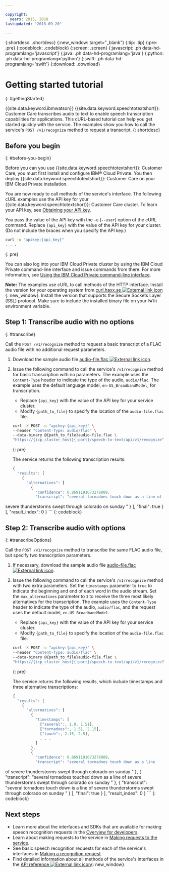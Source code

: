 ```yaml
---

copyright:
  years: 2015, 2018
lastupdated: "2018-09-20"

---
```


{:shortdesc: .shortdesc}
{:new_window: target="_blank"}
{:tip: .tip}
{:pre: .pre}
{:codeblock: .codeblock}
{:screen: .screen}
{:javascript: .ph data-hd-programlang='javascript'}
{:java: .ph data-hd-programlang='java'}
{:python: .ph data-hd-programlang='python'}
{:swift: .ph data-hd-programlang='swift'}
{:download: .download}

# Getting started tutorial
{: #gettingStarted}

{{site.data.keyword.ibmwatson}} {{site.data.keyword.speechtotextshort}}: Customer Care transcribes audio to text to enable speech transcription capabilities for applications. This cURL-based tutorial can help you get started quickly with the service. The examples show you how to call the service's `POST /v1/recognize` method to request a transcript.
{: shortdesc}

## Before you begin
{: #before-you-begin}

Before you can you use {{site.data.keyword.speechtotextshort}}: Customer Care, you must first install and configure IBM&reg; Cloud Private. You then deploy {{site.data.keyword.speechtotextshort}}: Customer Care on your IBM Cloud Private installation.

You are now ready to call methods of the service's interface. The following cURL examples use the API key for your {{site.data.keyword.speechtotextshort}}: Customer Care cluster. To learn your API key, see [Obtaining your API key](/docs/services/speech-to-text-icp/making-requests.html#apiKey).

You pass the value of the API key with the `-u` (`--user`) option of the cURL command. Replace `{api_key}` with the value of the API key for your cluster. (Do not include the braces when you specify the API key.)

```bash
curl -u "apikey:{api_key}"
. . .
```
{: pre}

You can also log into your IBM Cloud Private cluster by using the IBM Cloud Private command-line interface and issue commands from there. For more information, see  [Using the IBM Cloud Private command-line interface](/docs/services/speech-to-text-icp/install-config.html#usingCLI).

**Note:** The examples use cURL to call methods of the HTTP interface. Install the version for your operating system from [curl.haxx.se ![External link icon](../../icons/launch-glyph.svg "External link icon")](https://curl.haxx.se/){: new_window}. Install the version that supports the Secure Sockets Layer (SSL) protocol. Make sure to include the installed binary file on your `PATH` environment variable.

## Step 1: Transcribe audio with no options
{: #transcribe}

Call the `POST /v1/recognize` method to request a basic transcript of a FLAC audio file with no additional request parameters.

1.  Download the sample audio file <a target="_blank" href="https://watson-developer-cloud.github.io/doc-tutorial-downloads/speech-to-text/audio-file.flac" download="audio-file.flac">audio-file.flac <img src="../../icons/launch-glyph.svg" alt="External link icon" title="External link icon" class="style-scope doc-content"></a>.
1.  Issue the following command to call the service's `/v1/recognize` method for basic transcription with no parameters. The example uses the `Content-Type` header to indicate the type of the audio, `audio/flac`. The example uses the default language model, `en-US_BroadbandModel`, for transcription.
    -   Replace `{api_key}` with the value of the API key for your service cluster.
    -   Modify `{path_to_file}` to specify the location of the `audio-file.flac` file.

    ```bash
    curl -X POST -u "apikey:{api_key}" \
    --header "Content-Type: audio/flac" \
    --data-binary @{path_to_file}audio-file.flac \
    "https://{icp_cluster_host}{:port}/speech-to-text/api/v1/recognize"
    ```
    {: pre}

    The service returns the following transcription results:

    ```javascript
    {
      "results": [
        {
          "alternatives": [
            {
              "confidence": 0.8691191673278809,
              "transcript": "several tornadoes touch down as a line of
severe thunderstorms swept through colorado on sunday "
            }
          ],
          "final": true
        }
      ],
      "result_index": 0
    }
    ```
    {: codeblock}

## Step 2: Transcribe audio with options
{: #transcribeOptions}

Call the `POST /v1/recognize` method to transcribe the same FLAC audio file, but specify two transcription parameters.

1.  If necessary, download the sample audio file <a target="_blank" href="https://watson-developer-cloud.github.io/doc-tutorial-downloads/speech-to-text/audio-file.flac" download="audio-file.flac">audio-file.flac <img src="../../icons/launch-glyph.svg" alt="External link icon" title="External link icon" class="style-scope doc-content"></a>.
1.  Issue the following command to call the service's `/v1/recognize` method with two extra parameters. Set the `timestamps` parameter to `true` to indicate the beginning and end of each word in the audio stream. Set the `max_alternatives` parameter to `3` to receive the three most likely alternatives for the transcription. The example uses the `Content-Type` header to indicate the type of the audio, `audio/flac`, and the request uses the default model, `en-US_BroadbandModel`.
    -   Replace `{api_key}` with the value of the API key for your service cluster.
    -   Modify `{path_to_file}` to specify the location of the `audio-file.flac` file.

    ```bash
    curl -X POST -u "apikey:{api_key}" \
    --header "Content-Type: audio/flac" \
    --data-binary @{path_to_file}audio-file.flac \
    "https://{icp_cluster_host}{:port}/speech-to-text/api/v1/recognize?timestamps=true&max_alternatives=3"
    ```
    {: pre}

    The service returns the following results, which include timestamps and three alternative transcriptions:

    ```javascript
    {
      "results": [
        {
          "alternatives": [
            {
              "timestamps": [
                ["several":, 1.0, 1.51],
                ["tornadoes":, 1.51, 2.15],
                ["touch":, 2.15, 2.5],
                . . .
              ]
            },
            {
              "confidence": 0.8691191673278809,
              "transcript": "several tornadoes touch down as a line
of severe thunderstorms swept through colorado on sunday "
            },
            {
              "transcript": "several tornadoes touched down as a line
of severe thunderstorms swept through colorado on sunday "
            },
            {
              "transcript": "several tornadoes touch down is a line
of severe thunderstorms swept through colorado on sunday "
            }
          ],
          "final": true
        }
      ],
      "result_index": 0
    }
    ```
    {: codeblock}

## Next steps

-   Learn more about the interfaces and SDKs that are available for making speech recognition requests in the [Overview for developers](/docs/services/speech-to-text-icp/developer-overview.html).
-   Learn about making requests to the service in [Making requests to the service](/docs/services/speech-to-text-icp/making-requests.html).
-   See basic speech recognition requests for each of the service's interfaces in [Making a recognition request](/docs/services/speech-to-text-icp/basic-request.html).
-   Find detailed information about all methods of the service's interfaces in the [API reference ![External link icon](../../icons/launch-glyph.svg "External link icon")](https://console.bluemix.net/apidocs/speech-to-text-icp){: new_window}.
